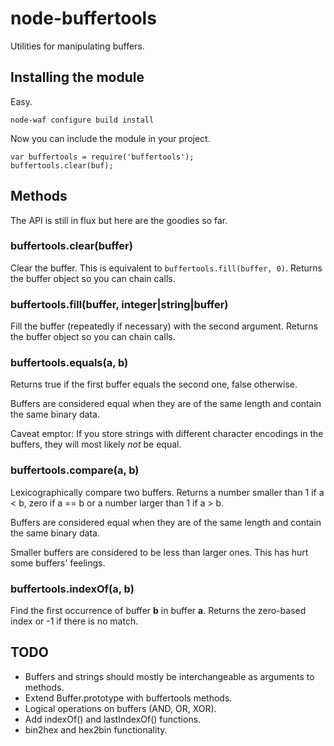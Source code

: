 # node-buffertools

Utilities for manipulating buffers.

## Installing the module

Easy.

	node-waf configure build install

Now you can include the module in your project.

	var buffertools = require('buffertools');
	buffertools.clear(buf);

## Methods

The API is still in flux but here are the goodies so far.

### buffertools.clear(buffer)

Clear the buffer. This is equivalent to `buffertools.fill(buffer, 0)`.
Returns the buffer object so you can chain calls.

### buffertools.fill(buffer, integer|string|buffer)

Fill the buffer (repeatedly if necessary) with the second argument.
Returns the buffer object so you can chain calls.

### buffertools.equals(a, b)

Returns true if the first buffer equals the second one, false otherwise.

Buffers are considered equal when they are of the same length and contain
the same binary data.

Caveat emptor: If you store strings with different character encodings
in the buffers, they will most likely *not* be equal.

### buffertools.compare(a, b)

Lexicographically compare two buffers. Returns a number smaller than 1
if a < b, zero if a == b or a number larger than 1 if a > b.

Buffers are considered equal when they are of the same length and contain
the same binary data.

Smaller buffers are considered to be less than larger ones. This has hurt
some buffers' feelings.

### buffertools.indexOf(a, b)

Find the first occurrence of buffer __b__ in buffer __a__. Returns the
zero-based index or -1 if there is no match.

## TODO

* Buffers and strings should mostly be interchangeable as arguments to methods.
* Extend Buffer.prototype with buffertools methods.
* Logical operations on buffers (AND, OR, XOR).
* Add indexOf() and lastIndexOf() functions.
* bin2hex and hex2bin functionality.

